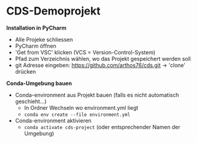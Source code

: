 # CDS-Demoprojekt

**Installation in PyCharm**
* Alle Projeke schliessen
* PyCharm öffnen
* 'Get from VSC' klicken (VCS = Version-Control-System)
* Pfad zum Verzeichnis wählen, wo das Projekt gespeichert werden soll
* git Adresse eingeben: https://github.com/arthos76/cds.git -> 'clone' drücken

**Conda-Umgebung bauen**
* Conda-environment aus Projekt bauen (falls es nicht automatisch geschieht...)
  * In Ordner Wechseln wo environment.yml liegt
  * ```conda env create --file environment.yml```
* Conda-environment aktivieren
  * ```conda activate cds-project``` (oder entsprechender Namen der Umgebung)
  

